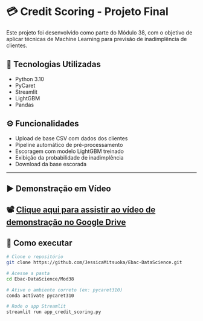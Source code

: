 # 💳 Credit Scoring - Projeto Final

Este projeto foi desenvolvido como parte do Módulo 38, com o objetivo de aplicar técnicas de Machine Learning para previsão de inadimplência de clientes.

## 🔧 Tecnologias Utilizadas
- Python 3.10
- PyCaret
- Streamlit
- LightGBM
- Pandas

## ⚙️ Funcionalidades
- Upload de base CSV com dados dos clientes
- Pipeline automático de pré-processamento
- Escoragem com modelo LightGBM treinado
- Exibição da probabilidade de inadimplência
- Download da base escorada

---

## ▶️ Demonstração em Vídeo

📽️ [Clique aqui para assistir ao vídeo de demonstração no Google Drive](https://drive.google.com/file/d/1E9xI6pO9uWVb3f-SU9TaipLQbD8uUOxI/view?usp=sharing)
---

## 🧪 Como executar

```bash
# Clone o repositório
git clone https://github.com/JessicaMitsuoka/Ebac-DataScience.git

# Acesse a pasta
cd Ebac-DataScience/Mod38

# Ative o ambiente correto (ex: pycaret310)
conda activate pycaret310

# Rode o app Streamlit
streamlit run app_credit_scoring.py
